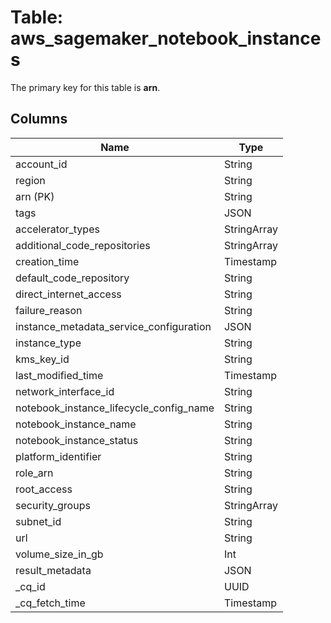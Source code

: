 # Table: aws_sagemaker_notebook_instances


The primary key for this table is **arn**.


## Columns
| Name          | Type          |
| ------------- | ------------- |
|account_id|String|
|region|String|
|arn (PK)|String|
|tags|JSON|
|accelerator_types|StringArray|
|additional_code_repositories|StringArray|
|creation_time|Timestamp|
|default_code_repository|String|
|direct_internet_access|String|
|failure_reason|String|
|instance_metadata_service_configuration|JSON|
|instance_type|String|
|kms_key_id|String|
|last_modified_time|Timestamp|
|network_interface_id|String|
|notebook_instance_lifecycle_config_name|String|
|notebook_instance_name|String|
|notebook_instance_status|String|
|platform_identifier|String|
|role_arn|String|
|root_access|String|
|security_groups|StringArray|
|subnet_id|String|
|url|String|
|volume_size_in_gb|Int|
|result_metadata|JSON|
|_cq_id|UUID|
|_cq_fetch_time|Timestamp|